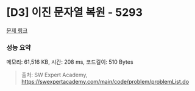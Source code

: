 # [D3] 이진 문자열 복원 - 5293 

[문제 링크](https://swexpertacademy.com/main/code/problem/problemDetail.do?contestProbId=AWUiwoe6o00DFAVT) 

### 성능 요약

메모리: 61,516 KB, 시간: 208 ms, 코드길이: 510 Bytes



> 출처: SW Expert Academy, https://swexpertacademy.com/main/code/problem/problemList.do